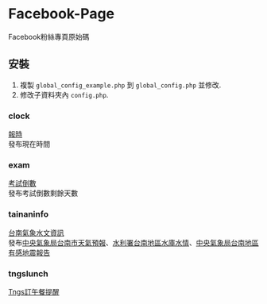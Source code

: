 # Facebook-Page
Facebook粉絲專頁原始碼

## 安裝
1. 複製 `global_config_example.php` 到 `global_config.php` 並修改.
2. 修改子資料夾內 `config.php`.

### clock
[報時](http://www.facebook.com/1459865700971384)<br>
發布現在時間

### exam
[考試倒數](http://www.facebook.com/800668270014037)<br>
發布考試倒數剩餘天數

### tainaninfo
[台南氣象水文資訊](http://www.facebook.com/735253119929723)<br>
發布[中央氣象局台南市天氣預報](http://www.cwb.gov.tw/V7/forecast/taiwan/Tainan_City.htm)、[水利署台南地區水庫水情](http://www.wra.gov.tw/np.asp?ctNode=3741)、[中央氣象局台南地區有感地震報告](http://www.cwb.gov.tw/V7/modules/MOD_EC_Home.htm)

### tngslunch
[Tngs訂午餐提醒](http://www.facebook.com/1064389356911847)<br>
